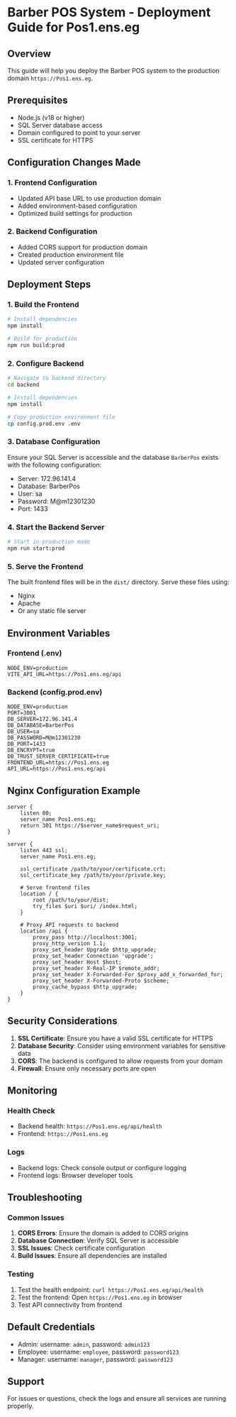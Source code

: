 # Barber POS System - Deployment Guide for Pos1.ens.eg

## Overview

This guide will help you deploy the Barber POS system to the production domain `https://Pos1.ens.eg`.

## Prerequisites

- Node.js (v18 or higher)
- SQL Server database access
- Domain configured to point to your server
- SSL certificate for HTTPS

## Configuration Changes Made

### 1. Frontend Configuration

- Updated API base URL to use production domain
- Added environment-based configuration
- Optimized build settings for production

### 2. Backend Configuration

- Added CORS support for production domain
- Created production environment file
- Updated server configuration

## Deployment Steps

### 1. Build the Frontend

```bash
# Install dependencies
npm install

# Build for production
npm run build:prod
```

### 2. Configure Backend

```bash
# Navigate to backend directory
cd backend

# Install dependencies
npm install

# Copy production environment file
cp config.prod.env .env
```

### 3. Database Configuration

Ensure your SQL Server is accessible and the database `BarberPos` exists with the following configuration:

- Server: 172.96.141.4
- Database: BarberPos
- User: sa
- Password: M@m12301230
- Port: 1433

### 4. Start the Backend Server

```bash
# Start in production mode
npm run start:prod
```

### 5. Serve the Frontend

The built frontend files will be in the `dist/` directory. Serve these files using:

- Nginx
- Apache
- Or any static file server

## Environment Variables

### Frontend (.env)

```env
NODE_ENV=production
VITE_API_URL=https://Pos1.ens.eg/api
```

### Backend (config.prod.env)

```env
NODE_ENV=production
PORT=3001
DB_SERVER=172.96.141.4
DB_DATABASE=BarberPos
DB_USER=sa
DB_PASSWORD=M@m12301230
DB_PORT=1433
DB_ENCRYPT=true
DB_TRUST_SERVER_CERTIFICATE=true
FRONTEND_URL=https://Pos1.ens.eg
API_URL=https://Pos1.ens.eg/api
```

## Nginx Configuration Example

```nginx
server {
    listen 80;
    server_name Pos1.ens.eg;
    return 301 https://$server_name$request_uri;
}

server {
    listen 443 ssl;
    server_name Pos1.ens.eg;

    ssl_certificate /path/to/your/certificate.crt;
    ssl_certificate_key /path/to/your/private.key;

    # Serve frontend files
    location / {
        root /path/to/your/dist;
        try_files $uri $uri/ /index.html;
    }

    # Proxy API requests to backend
    location /api {
        proxy_pass http://localhost:3001;
        proxy_http_version 1.1;
        proxy_set_header Upgrade $http_upgrade;
        proxy_set_header Connection 'upgrade';
        proxy_set_header Host $host;
        proxy_set_header X-Real-IP $remote_addr;
        proxy_set_header X-Forwarded-For $proxy_add_x_forwarded_for;
        proxy_set_header X-Forwarded-Proto $scheme;
        proxy_cache_bypass $http_upgrade;
    }
}
```

## Security Considerations

1. **SSL Certificate**: Ensure you have a valid SSL certificate for HTTPS
2. **Database Security**: Consider using environment variables for sensitive data
3. **CORS**: The backend is configured to allow requests from your domain
4. **Firewall**: Ensure only necessary ports are open

## Monitoring

### Health Check

- Backend health: `https://Pos1.ens.eg/api/health`
- Frontend: `https://Pos1.ens.eg`

### Logs

- Backend logs: Check console output or configure logging
- Frontend logs: Browser developer tools

## Troubleshooting

### Common Issues

1. **CORS Errors**: Ensure the domain is added to CORS origins
2. **Database Connection**: Verify SQL Server is accessible
3. **SSL Issues**: Check certificate configuration
4. **Build Issues**: Ensure all dependencies are installed

### Testing

1. Test the health endpoint: `curl https://Pos1.ens.eg/api/health`
2. Test the frontend: Open `https://Pos1.ens.eg` in browser
3. Test API connectivity from frontend

## Default Credentials

- Admin: username: `admin`, password: `admin123`
- Employee: username: `employee`, password: `password123`
- Manager: username: `manager`, password: `password123`

## Support

For issues or questions, check the logs and ensure all services are running properly.
